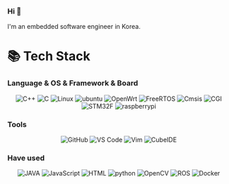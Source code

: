 ### Hi 👋
I'm an embedded software engineer in Korea.
<!--
**smtobs/smtobs** is a ✨ _special_ ✨ repository because its `README.md` (this file) appears on your GitHub profile.

Here are some ideas to get you started:

- 🔭 I’m currently working on ...
- 🌱 I’m currently learning ...
- 👯 I’m looking to collaborate on ...
- 🤔 I’m looking for help with ...
- 💬 Ask me about ...
- 📫 How to reach me: ...
- 😄 Pronouns: ...
- ⚡ Fun fact: ...
-->

<div align=left><h1>📚 Tech Stack</h1></div>

### Language & OS & Framework & Board

<p align="center">
  <img alt="C++" src="https://img.shields.io/badge/C++-f34b7d?style=for-the-badge&logo=c%2b%2b">
  <img alt="C" src="https://img.shields.io/badge/C-555555?style=for-the-badge&logo=c">
  <img alt="Linux" src="https://img.shields.io/badge/Linux-FCC624?style=for-the-badge&logo=linux&logoColor=black">
  <img alt="ubuntu" src="https://img.shields.io/badge/ubuntu-E95420?style=for-the-badge&logo=ubuntu&logoColor=black">
  <img alt="OpenWrt" src="https://img.shields.io/badge/OpenWrt-0084ab?style=for-the-badge&logo=OpenWrt&logoColor=black">
  <img alt="FreeRTOS" src="https://img.shields.io/badge/FreeRTOS-8ac55e?style=for-the-badge&logo=freertos">
  <img alt="Cmsis" src="https://img.shields.io/badge/Cmsis-1527c2?style=for-the-badge&logo=cmsis">
  <img alt="CGI" src="https://img.shields.io/badge/Cgi-000000?style=for-the-badge&logo=CGI&logoColor=black">
  <br/>
  <img alt="STM32F" src="https://img.shields.io/badge/STM32F429I_DISC1-03234B?style=for-the-badge&logo=stmicroelectronics&logoColor=white">
  <img alt="raspberrypi" src="https://img.shields.io/badge/raspberrypi-A22846?style=for-the-badge&logo=raspberrypi&logoColor=black">
</p>

### Tools

<p align="center">
  <img alt="GitHub" src="https://img.shields.io/badge/GitHub-181717?style=for-the-badge&logo=GitHub&logoColor=white">
  <img alt="VS Code" src="https://img.shields.io/badge/VSCode-3860c4?style=for-the-badge&logo=visual-studio-code&logoColor=white">
  <img alt="Vim" src="https://img.shields.io/badge/Vim-019733?logo=vim&logoColor=fff&style=for-the-badge">
  <img alt="CubeIDE" src="https://img.shields.io/badge/CubeIDE-0084ab?style=for-the-badge&logo=arm&logoColor=white">
   <br/>
</p>


### Have used

<p align="center">
  <img alt="JAVA" src="https://img.shields.io/badge/java-f34b7d?style=for-the-badge&logo=JAVA">
  <img alt="JavaScript" src="https://img.shields.io/badge/JavaScript-F7DF1E?style=for-the-badge&logo=JavaScript&logoColor=white">
  <img alt="HTML" src="https://img.shields.io/badge/html-E34F26?style=for-the-badge&logo=HTML5&logoColor=white">
  <img alt="python" src="https://img.shields.io/badge/Python-3776AB?style=for-the-badge&logo=python&logoColor=white">
  <img alt="OpenCV" src="https://img.shields.io/badge/OpenCV-ff2a44?style=for-the-badge&logo=opencv">
  <img alt="ROS" src="https://img.shields.io/badge/ROS-15253e?style=for-the-badge&logo=ROS">
  <img alt="Docker" src="https://img.shields.io/badge/Docker-2496ED?style=for-the-badge&logo=docker&logoColor=white">
</p>
